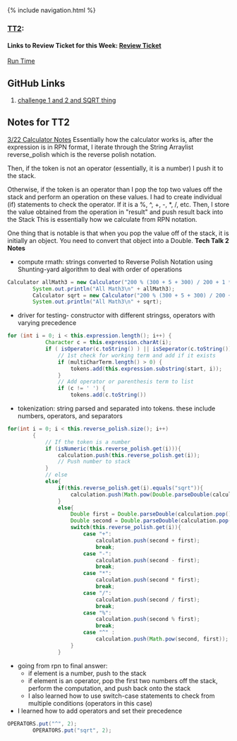 {% include navigation.html %}
### [TT2](https://github.com/devamshri/Tri_3_Devam_Challenges/issues/3):
#### Links to Review Ticket for this Week: [Review Ticket](https://github.com/devamshri/Tri-3-Devam-Challenges/issues/3)

[Run Time](https://replit.com/@D3vIs4G0d/Tri3DevamChallenges#src/com/devamchallenges/tt2)

## GitHub Links
1. [challenge 1 and 2 and SQRT thing](https://github.com/devamshri/Tri-3-Devam-Challenges/blob/main/src/com/devamchallenges/tt2/DevamCalculator.java)


## Notes for TT2
[3/22 Calculator Notes](https://github.com/nighthawkcoders/nighthawk_csa/wiki/Tri-3:-Tech-Talk-2:-Calculator)
Essentially how the calculator works is, after the expression is in RPN format, I iterate through the String Arraylist reverse_polish which is the reverse polish notation.

Then, if the token is not an operator (essentially, it is a number) I push it to the stack. 

Otherwise, if the token is an operator than I pop the top two values off the stack and perform an operation on these values.
I had to create individual (if) statements to check the operator. If it is a %, ^, +, -, *, /, etc. Then, I store the value obtained from the operation in "result" and push result back into the Stack
This is essentially how we calculate from RPN notation.

One thing that is notable is that when you pop the value off of the stack, it is initially an object. You need to convert that object into a Double.
**Tech Talk 2 Notes**
- compute rmath: strings converted to Reverse Polish Notation using Shunting-yard algorithm to deal with order of operations

``` java
Calculator allMath3 = new Calculator("200 % (300 + 5 + 300) / 200 + 1 * 100 + 5 ^ 2");
        System.out.println("All Math3\n" + allMath3);
        Calculator sqrt = new Calculator("200 % (300 + 5 + 300) / 200 + 1 * 100 + 5 ^ 2 + sqrt (2*12.5) + 2");
        System.out.println("All Math3\n" + sqrt);
 ```
        
- driver for testing- constructor with different stringss, operators with varying precedence

``` java
for (int i = 0; i < this.expression.length(); i++) {
            Character c = this.expression.charAt(i);
            if ( isOperator(c.toString() ) || isSeperator(c.toString())  ) {
                // 1st check for working term and add if it exists
                if (multiCharTerm.length() > 0) {
                    tokens.add(this.expression.substring(start, i));
                }
                // Add operator or parenthesis term to list
                if (c != ' ') {
                    tokens.add(c.toString())
   ```
- tokenization: string parsed and separated into tokens. these include numbers, operators, and separators
``` java
for(int i = 0; i < this.reverse_polish.size(); i++)
        {
            // If the token is a number
            if (isNumeric(this.reverse_polish.get(i))){
                calculation.push(this.reverse_polish.get(i));
                // Push number to stack
            }
            // else
            else{
                if(this.reverse_polish.get(i).equals("sqrt")){
                    calculation.push(Math.pow(Double.parseDouble(calculation.pop().toString()),0.5));
                }
                else{
                    Double first = Double.parseDouble(calculation.pop().toString());
                    Double second = Double.parseDouble(calculation.pop().toString());
                    switch(this.reverse_polish.get(i)){
                        case "+":
                            calculation.push(second + first);
                            break;
                        case "-":
                            calculation.push(second - first);
                            break;
                        case "*":
                            calculation.push(second * first);
                            break;
                        case "/":
                            calculation.push(second / first);
                            break;
                        case "%":
                            calculation.push(second % first);
                            break;
                        case "^" :
                            calculation.push(Math.pow(second, first));
                    }
                }
   ```
   
- going from rpn to final answer:
  - if element is a number, push to the stack
  - if element is an operator, pop the first two numbers off the stack, perform the computation, and push back onto the stack
  - I also learned how to use switch-case statements to check from multiple conditions (operators in this case)
- I learned how to add operators and set their precedence
``` java
OPERATORS.put("^", 2);
        OPERATORS.put("sqrt", 2);
 ```
